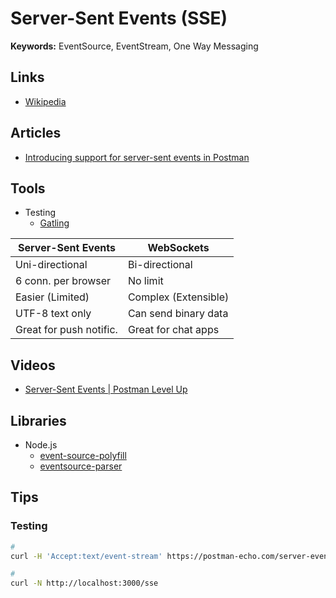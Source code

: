 # Server-Sent Events (SSE)

**Keywords:** EventSource, EventStream, One Way Messaging

## Links

- [Wikipedia](https://en.wikipedia.org/wiki/Server-sent_events)

## Articles

- [Introducing support for server-sent events in Postman](https://blog.postman.com/support-for-server-sent-events/)

<!--
https://postman.com/postman/workspace/published-postman-templates/request/631643-32d503c6-d163-4f7c-8cd0-bf7ea3f56b3f
-->

## Tools

- Testing
  - [Gatling](https://gatling.io/docs/gatling/reference/current/http/sse/)

<!--
https://github.com/open-source-labs/Swell
-->

| Server-Sent Events      | WebSockets           |
| ----------------------- | -------------------- |
| Uni-directional         | Bi-directional       |
| 6 conn. per browser     | No limit             |
| Easier (Limited)        | Complex (Extensible) |
| UTF-8 text only         | Can send binary data |
| Great for push notific. | Great for chat apps  |

## Videos

- [Server-Sent Events | Postman Level Up](https://youtube.com/watch?v=KrE044J8jEQ)

## Libraries

- Node.js
  - [event-source-polyfill](https://github.com/Yaffle/EventSource)
  - [eventsource-parser](https://github.com/rexxars/eventsource-parser)

## Tips

### Testing

```sh
#
curl -H 'Accept:text/event-stream' https://postman-echo.com/server-events/10

#
curl -N http://localhost:3000/sse
```

<!--
https://ably.com/docs/api/sse
-->
